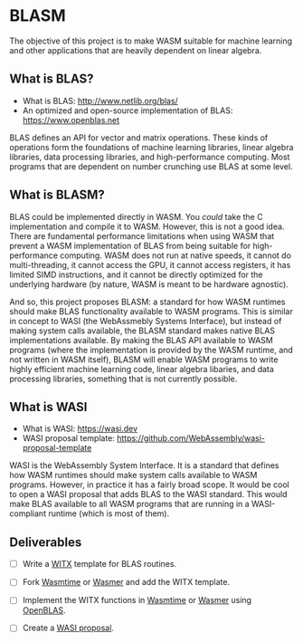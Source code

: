 # BLASM

The objective of this project is to make WASM suitable for machine learning and other applications that are heavily dependent on linear algebra.

## What is BLAS?

- What is BLAS: http://www.netlib.org/blas/
- An optimized and open-source implementation of BLAS: https://www.openblas.net

BLAS defines an API for vector and matrix operations. These kinds of operations form the foundations of machine learning libraries, linear algebra libraries, data processing libraries, and high-performance computing. Most programs that are dependent on number crunching use BLAS at some level.

## What is BLASM?

BLAS could be implemented directly in WASM. You *could* take the C implementation and compile it to WASM. However, this is not a good idea. There are fundamental performance limitations when using WASM that prevent a WASM implementation of BLAS from being suitable for high-performance computing. WASM does not run at native speeds, it cannot do multi-threading, it cannot access the GPU, it cannot access registers, it has limited SIMD instructions, and it cannot be directly optimized for the underlying hardware (by nature, WASM is meant to be hardware agnostic).

And so, this project proposes BLASM: a standard for how WASM runtimes should make BLAS functionality available to WASM programs. This is similar in concept to WASI (the WebAssmebly Systems Interface), but instead of making system calls available, the BLASM standard makes native BLAS implementations available. By making the BLAS API available to WASM programs (where the implementation is provided by the WASM runtime, and not written in WASM itself), BLASM will enable WASM programs to write highly efficient machine learning code, linear algebra libaries, and data processing libraries, something that is not currently possible.

## What is WASI

- What is WASI: https://wasi.dev
- WASI proposal template: https://github.com/WebAssembly/wasi-proposal-template

WASI is the WebAssembly System Interface. It is a standard that defines how WASM runtimes should make system calls available to WASM programs. However, in practice it has a fairly broad scope. It would be cool to open a WASI proposal that adds BLAS to the WASI standard. This would make BLAS available to all WASM programs that are running in a WASI-compliant runtime (which is most of them).

## Deliverables

- [ ] Write a [WITX](https://radu-matei.com/blog/wasm-api-witx/) template for BLAS routines.
- [ ] Fork [Wasmtime](https://wasmtime.dev) or [Wasmer](https://wasmer.io) and add the WITX template.
- [ ] Implement the WITX functions in [Wasmtime](https://wasmtime.dev) or [Wasmer](https://wasmer.io) using [OpenBLAS](https://www.openblas.net).
- [ ] Create a [WASI proposal](https://github.com/WebAssembly/wasi-proposal-template).


